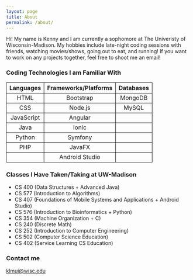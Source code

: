 ```yaml
---
layout: page
title: About
permalink: /about/
---
```


Hi! My name is Kenny and I am currently a sophomore at The Univeristy of Wisconsin-Madison. My hobbies include late-night coding sessions with friends, watching movies/shows, going out to eat, and running! If you want to work on any projects together, feel free to shoot me an email!

### Coding Technologies I am Familiar With

<style>
.tablelines table, .tablelines td, .tablelines th {
        border: 1px solid black;
        }
</style>

<table class="tablelines">
  <thead>
    <tr>
      <th style="text-align: center">Languages</th>
      <th style="text-align: center">Frameworks/Platforms</th>
      <th style="text-align: center">Databases</th>
    </tr>
  </thead>
  <tbody>
    <tr>
      <td style="text-align: center">HTML</td>
      <td style="text-align: center">Bootstrap</td>
      <td style="text-align: center">MongoDB</td>
    </tr>
    <tr>
      <td style="text-align: center">CSS</td>
      <td style="text-align: center">Node.js</td>
      <td style="text-align: center">MySQL</td>
    </tr>
    <tr>
      <td style="text-align: center">JavaScript</td>
      <td style="text-align: center">Angular</td>
      <td style="text-align: center"></td>
    </tr>
    <tr>
      <td style="text-align: center">Java</td>
      <td style="text-align: center">Ionic</td>
      <td style="text-align: center"></td>
    </tr>
    <tr>
      <td style="text-align: center">Python</td>
      <td style="text-align: center">Symfony</td>
      <td style="text-align: center"></td>
    </tr>
    <tr>
      <td style="text-align: center">PHP</td>
      <td style="text-align: center">JavaFX</td>
      <td style="text-align: center"></td>
    </tr>
    <tr>
      <td style="text-align: center"></td>
      <td style="text-align: center">Android Studio</td>
      <td style="text-align: center"></td>
    </tr>
  </tbody>
</table> 

### Classes I Have Taken/Taking at UW-Madison
- CS 400 (Data Structures + Advanced Java)
- CS 577 (Introduction to Algorithms)
- CS 407 (Foundations of Mobile Systems and Applications + Android Studio)
- CS 576 (Introduction to Bioinformatics + Python)
- CS 354 (Machine Organization + C)
- CS 240 (Discrete Math)
- CS 252 (Introduction to Computer Engineering)
- CS 502 (Computer Science Education)
- CS 402 (Service Learning CS Education)
 
### Contact me

[klmui@wisc.edu](mailto:klmui@wisc.edu)